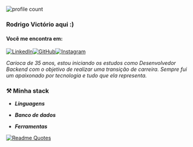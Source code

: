 ![profile count](https://komarev.com/ghpvc/?username=rodrigovictorio1&color=blueviolet&style=plastic)

### Rodrigo Victório aqui :)
#### Você me encontra em:
[![LinkedIn](https://img.shields.io/badge/linkedin-%230077B5.svg?style=for-the-badge&logo=linkedin&logoColor=white&link=https://www.linkedin.com/in/rodrigo-vict%C3%B3rio-3538771a4/)](https://www.linkedin.com/in/rodrigo-vict%C3%B3rio-3538771a4/)[![GitHub](https://img.shields.io/badge/github-%23121011.svg?style=for-the-badge&logo=github&logoColor=white)](https://github.com/rodrigovictorio1)[![Instagram](https://img.shields.io/badge/Instagram-%23E4405F.svg?style=for-the-badge&logo=Instagram&logoColor=white)](https://www.instagram.com/rodrigovictorio_/)

*Carioca de 35 anos, estou iniciando os estudos como Desenvolvedor Backend com o objetivo de realizar uma transição de carreira. Sempre fui um apaixonado por tecnologia e tudo que ela representa.*

### ⚒️ Minha stack
-   _**Linguagens**_

    <p>
      <link rel="stylesheet" href="https://cdn.jsdelivr.net/gh/devicons/devicon@v2.15.1/devicon.min.css">
      <link rel="stylesheet" href="https://cdn.jsdelivr.net/gh/devicons/devicon@v2.15.1/devicon.min.css">
      <link rel="stylesheet" href="https://cdn.jsdelivr.net/gh/devicons/devicon@v2.15.1/devicon.min.css">
      <link rel="stylesheet" href="https://cdn.jsdelivr.net/gh/devicons/devicon@v2.15.1/devicon.min.css">
      <link rel="stylesheet" href="https://cdn.jsdelivr.net/gh/devicons/devicon@v2.15.1/devicon.min.css">
    </p>
    
-   _**Banco de dados**_

    <p>
      <link rel="stylesheet" href="https://cdn.jsdelivr.net/gh/devicons/devicon@v2.15.1/devicon.min.css">
    </p>
    
-   _**Ferramentas**_
    <p>
      <link rel="stylesheet" href="https://cdn.jsdelivr.net/gh/devicons/devicon@v2.15.1/devicon.min.css">
      <link rel="stylesheet" href="https://cdn.jsdelivr.net/gh/devicons/devicon@v2.15.1/devicon.min.css">
      <link rel="stylesheet" href="https://cdn.jsdelivr.net/gh/devicons/devicon@v2.15.1/devicon.min.css">
      <link rel="stylesheet" href="https://cdn.jsdelivr.net/gh/devicons/devicon@v2.15.1/devicon.min.css">
    </p>

  [![Readme Quotes](https://quotes-github-readme.vercel.app/api?quote=Quando&nbsp;é&nbsp;óbvio&nbsp;que&nbsp;os&nbsp;objetivos&nbsp;não&nbsp;podem&nbsp;ser&nbsp;alcançados,<br/>não&nbsp;ajuste&nbsp;as&nbsp;metas,&nbsp;mas&nbsp;sim&nbsp;as&nbsp;etapas&nbsp;da&nbsp;ação.&author=Confucio&type=horizontal&theme=nord)](https://github.com/piyushsuthar/github-readme-quotes)
